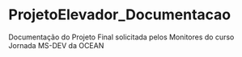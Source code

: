 # ProjetoElevador_Documentacao
Documentação do Projeto Final solicitada pelos Monitores do curso Jornada MS-DEV da OCEAN
